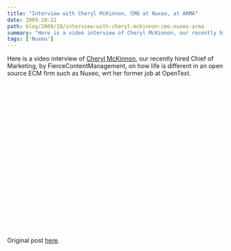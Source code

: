 ```yaml
---
title: "Interview with Cheryl McKinnon, CMO at Nuxeo, at ARMA"
date: 2009-10-22
path: blog/2009/10/interview-with-cheryl-mckinnon-cmo-nuxeo-arma
summary: "Here is a video interview of Cheryl McKinnon, our recently hired Chief of Marketing, by FierceContentManagement, on how life is different in an open source ECM firm such as Nuxeo, wrt her former job at OpenText."
tags: ['Nuxeo']
---
```


<p>Here is a video interview of <a href="http://blogs.nuxeo.com/cmkinnon">Cheryl McKinnon</a>, our recently hired Chief of Marketing, by FierceContentManagement, on how life is different in an open source ECM firm such as Nuxeo, wrt her former job at OpenText.</p> 
 <p>
<object width="425" height="344"><param name="movie" value="https://www.youtube.com/v/EPgvdsKf6yY&amp;hl=fr&amp;fs=1&amp;"><param name="allowFullScreen" value="true"><param name="allowscriptaccess" value="always"><embed src="https://www.youtube.com/v/EPgvdsKf6yY&amp;hl=fr&amp;fs=1&amp;" type="application/x-shockwave-flash" allowscriptaccess="always" allowfullscreen="true" width="425" height="344"></embed></object>
</p> 
 
 
 <p>
Original post <a href="http://www.fiercecontentmanagement.com/story/interview-cheryl-mckinnon-cmo-nuxeo-arma/2009-10-20">here</a>.
</p> 

